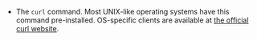- The `curl` command.  Most UNIX-like operating systems have this command pre-installed.  OS-specific clients are available at [the official curl website](https://curl.haxx.se/).
